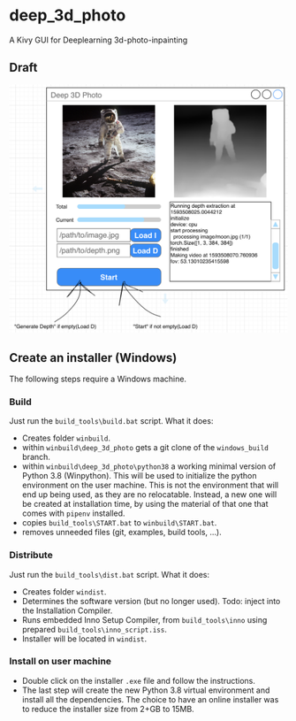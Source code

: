 # deep_3d_photo
A Kivy GUI for Deeplearning 3d-photo-inpainting

## Draft

![Draft](draft.png)

## Create an installer (Windows)

The following steps require a Windows machine.

### Build

Just run the `build_tools\build.bat` script. What it does:

* Creates folder `winbuild`.
* within `winbuild\deep_3d_photo` gets a git clone of the `windows_build` branch.
* within `winbuild\deep_3d_photo\python38` a working minimal version of Python 3.8 (Winpython).
  This will be used to initialize the python environment on the user machine. This is not the environment
  that will end up being used, as they are no relocatable. Instead, a new one will be created at installation
  time, by using the material of that one that comes with `pipenv` installed.
* copies `build_tools\START.bat` to `winbuild\START.bat`.
* removes unneeded files (git, examples, build tools, ...).

### Distribute

Just run the `build_tools\dist.bat` script. What it does:

* Creates folder `windist`.
* Determines the software version (but no longer used). Todo: inject into the Installation Compiler.
* Runs embedded Inno Setup Compiler, from `build_tools\inno` using prepared `build_tools\inno_script.iss`.
* Installer will be located in `windist`.

### Install on user machine

* Double click on the installer `.exe` file and follow the instructions.
* The last step will create the new Python 3.8 virtual environment and install all the dependencies.
  The choice to have an online installer was to reduce the installer size from 2+GB to 15MB.

